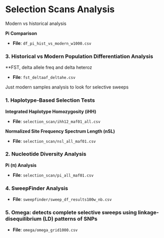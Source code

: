 # Selection Scans Analysis

Modern vs historical analysis 

**Pi Comparison**
- **File**: `df_pi_hist_vs_modern_w1000.csv`

### 3. Historical vs Modern Population Differentiation Analysis

**FST, delta allele freq and delta heteroz 
- **File**: `fst_deltaaf_deltahe.csv`

Just modern samples analysis to look for selective sweeps 

### 1. Haplotype-Based Selection Tests

**Integrated Haplotype Homozygosity (iHH)**
- **File**: `selection_scan/ihh12_maf01_all.csv`

**Normalized Site Frequency Spectrum Length (nSL)**
- **File**: `selection_scan/nsl_all_maf01.csv`

### 2. Nucleotide Diversity Analysis

**Pi (π) Analysis**
- **File**: `selection_scan/pi_all_maf01.csv`


### 4. SweepFinder Analysis
- **File**: `sweepfinder/sweep_df_results100w_nb.csv`

### 5. Omega: detects complete selective sweeps using linkage- disequilibrium (LD) patterns of SNPs
- **File**: `omega/omega_grid1000.csv`
